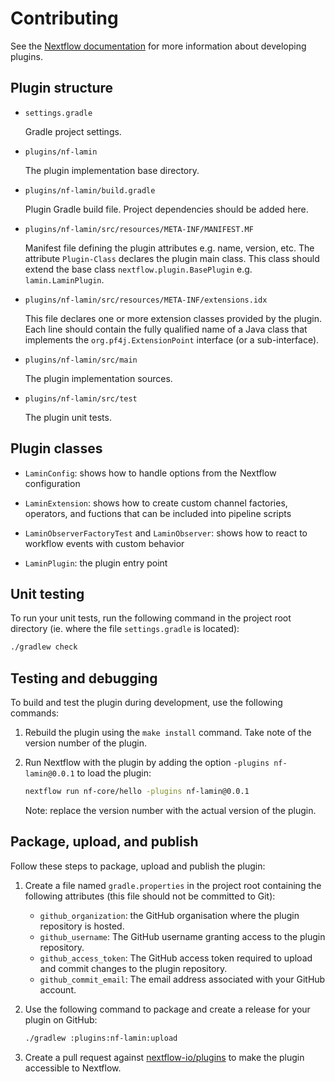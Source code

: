 # Contributing

See the [Nextflow documentation](https://nextflow.io/docs/latest/plugins.html) for more information about developing plugins.

## Plugin structure

- `settings.gradle`

  Gradle project settings.

- `plugins/nf-lamin`

  The plugin implementation base directory.

- `plugins/nf-lamin/build.gradle`

  Plugin Gradle build file. Project dependencies should be added here.

- `plugins/nf-lamin/src/resources/META-INF/MANIFEST.MF`

  Manifest file defining the plugin attributes e.g. name, version, etc. The attribute `Plugin-Class` declares the plugin main class. This class should extend the base class `nextflow.plugin.BasePlugin` e.g. `lamin.LaminPlugin`.

- `plugins/nf-lamin/src/resources/META-INF/extensions.idx`

  This file declares one or more extension classes provided by the plugin. Each line should contain the fully qualified name of a Java class that implements the `org.pf4j.ExtensionPoint` interface (or a sub-interface).

- `plugins/nf-lamin/src/main`

  The plugin implementation sources.

- `plugins/nf-lamin/src/test`

  The plugin unit tests.

## Plugin classes

- `LaminConfig`: shows how to handle options from the Nextflow configuration

- `LaminExtension`: shows how to create custom channel factories, operators, and fuctions that can be included into pipeline scripts

- `LaminObserverFactoryTest` and `LaminObserver`: shows how to react to workflow events with custom behavior

- `LaminPlugin`: the plugin entry point

## Unit testing

To run your unit tests, run the following command in the project root directory (ie. where the file `settings.gradle` is located):

```bash
./gradlew check
```

## Testing and debugging

To build and test the plugin during development, use the following commands:

1. Rebuild the plugin using the `make install` command. Take note of the version number of the plugin.

2. Run Nextflow with the plugin by adding the option `-plugins nf-lamin@0.0.1` to load the plugin:

   ```bash
   nextflow run nf-core/hello -plugins nf-lamin@0.0.1
   ```

   Note: replace the version number with the actual version of the plugin.

## Package, upload, and publish

Follow these steps to package, upload and publish the plugin:

1. Create a file named `gradle.properties` in the project root containing the following attributes (this file should not be committed to Git):

   - `github_organization`: the GitHub organisation where the plugin repository is hosted.
   - `github_username`: The GitHub username granting access to the plugin repository.
   - `github_access_token`: The GitHub access token required to upload and commit changes to the plugin repository.
   - `github_commit_email`: The email address associated with your GitHub account.

2. Use the following command to package and create a release for your plugin on GitHub:

   ```bash
   ./gradlew :plugins:nf-lamin:upload
   ```

3. Create a pull request against [nextflow-io/plugins](https://github.com/nextflow-io/plugins/blob/main/plugins.json) to make the plugin accessible to Nextflow.
